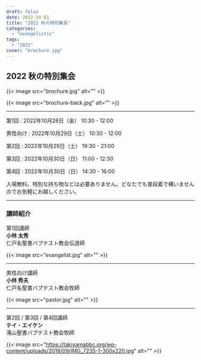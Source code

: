```yaml
---
draft: false
date: 2022-10-01
title: "2022 秋の特別集会"
categories:
  - "evangelistic"
tags:
  - "2022"
cover: "brochure.jpg"
---
```


## 2022 秋の特別集会

{{< image src="brochure.jpg" alt="" >}}

{{< image src="brochure-back.jpg" alt="" >}}

---

第1回
: 2022年10月28日（金） 10:30 - 12:00

男性向け
: 2022年10月29日（土） 10:30 - 12:00

第2回
: 2022年10月29日（土） 19:30 - 21:00

第3回
: 2022年10月30日（日） 11:00 - 12:30

第4回
: 2022年10月30日（日） 14:30 - 16:00

入場無料。特別な持ち物などは必要ありません。どなたでも普段着で構いませんのでお気軽にお越しください。 

---

### 講師紹介

第1回講師  
**小林 太秀**  
仁戸名聖書バプテスト教会伝道師

{{< image src="evangelist.jpg" alt="" >}}

---

男性向け講師  
**小林 秀夫**  
仁戸名聖書バプテスト教会牧師

{{< image src="pastor.jpg" alt="" >}}

---

第2回 / 第3回 / 第4回講師  
**テイ・エイケン**  
滝山聖書バプテスト教会牧師  

{{< image src="https://takiyamabbc.org/wp-content/uploads/2019/09/IMG_7235-1-300x220.jpg" alt="" >}}
